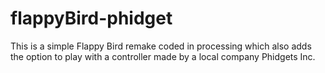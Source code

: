 # flappyBird-phidget
This is a simple Flappy Bird remake coded in processing which also adds the option to play with a controller made by a local company Phidgets Inc.
